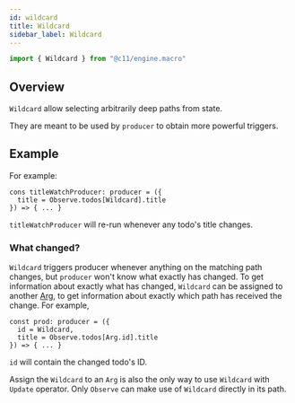 ```yaml
---
id: wildcard
title: Wildcard
sidebar_label: Wildcard
---
```


```ts
import { Wildcard } from "@c11/engine.macro"
```

## Overview
`Wildcard` allow selecting arbitrarily deep paths from state.

They are meant to be used by `producer` to obtain more powerful triggers.

## Example
For example:

```tsx
cons titleWatchProducer: producer = ({
  title = Observe.todos[Wildcard].title
}) => { ... }
```

`titleWatchProducer` will re-run whenever any todo's title changes.

### What changed?

`Wildcard` triggers producer whenever anything on the matching path changes, but
`producer` won't know what exactly has changed. To get information about exactly
what has changed, `Wildcard` can be assigned to another
[Arg](/docs/api/arg), to get information about exactly which path
has received the change. For example,

```tsx
const prod: producer = ({
  id = Wildcard,
  title = Observe.todos[Arg.id].title
}) => { ... }
```

`id` will contain the changed todo's ID.

Assign the `Wildcard` to an `Arg` is also the only way to use `Wildcard` with
`Update` operator. Only `Observe` can make use of `Wildcard` directly in its
path.
